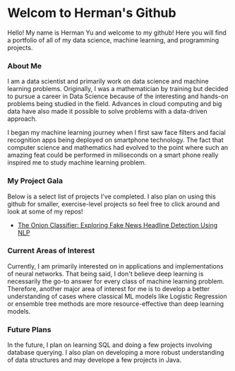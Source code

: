 # Welcom to Herman's Github

Hello! My name is Herman Yu and welcome to my github! Here you will find a portfolio of all of my data science, machine learning, and programming projects.


### About Me

I am a data scientist and primarily work on data science and machine learning problems. Originally, I was a mathematician by training but decided to pursue
a career in Data Science because of the interesting and hands-on problems being studied in the field. Advances in cloud computing and big data have also made 
it possible to solve problems with a data-driven approach.

I began my machine learning journey when I first saw face filters and facial recognition apps being deployed on smartphone technology. The fact that computer science and mathematics had evolved to the point where such an amazing feat could be performed in miliseconds on a  smart phone really inspired me to study machine learning problem.

### My Project Gala

Below is a select list of projects I've completed. I also plan on using this github for smaller, exercise-level projects so feel free to click around and look at some of my repos!
- <a href='https://github.com/hermanyu/the-onion-classifier'> The Onion Classifier: Exploring Fake News Headline Detection Using NLP </a>

### Current Areas of Interest

Currently, I am primarily interested on in applications and implementations of neural networks. That being said, I don't believe deep learning is necessarily the go-to answer
for every class of machine learning problem. Therefore, another major area of interest for me is to develop a better understanding of cases where
classical ML models like Logistic Regression or ensemble tree methods are more resource-effective than deep learning models.

### Future Plans

In the future, I plan on learning SQL and doing a few projects involving database querying. I also plan on developing a more robust understanding of data structures and
may develope a few projects in Java.



<!---
hermanyu/hermanyu is a ✨ special ✨ repository because its `README.md` (this file) appears on your GitHub profile.
You can click the Preview link to take a look at your changes.
--->
